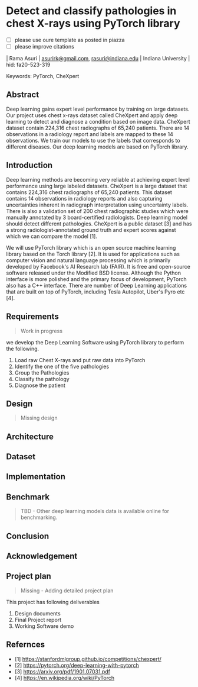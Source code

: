 # Detect and classify pathologies in chest X-rays using PyTorch library

- [ ] please use oure template as posted in piazza
- [ ] please improve citations

| Rama Asuri
| asurirk@gmail.com, rasuri@indiana.edu
| Indiana University
| hid: fa20-523-319


Keywords: PyTorch, CheXpert

## Abstract

Deep learning gains expert level performance by training on large datasets.  Our project uses chest x-rays dataset 
called CheXpert and apply deep  learning to detect and diagnose a condition based on image data. CheXpert dataset 
contain 224,316 chest radiographs of 65,240 patients. There are 14 observations in a radiology report and labels are 
mapped to these 14 observations. We train our models to use the labels that corresponds to different diseases. Our 
deep learning models are based on PyTorch library. 


## Introduction

Deep learning methods are becoming very reliable at achieving expert level performance using large labeled datasets. 
CheXpert is a large dataset that contains 224,316 chest radiographs of 65,240 patients. This dataset contains
14 observations in radiology reports and also capturing uncertainties inherent in radiograph interpretation using
uncertainty labels. There is also a validation set of 200 chest radiographic studies which were manually annotated 
by 3 board-certified radiologists. Deep learning model should detect different pathologies. CheXpert is a public 
dataset [3] and has a strong radiologist-annotated ground truth and expert scores against which we can compare 
the model [1].

We will use PyTorch library which is an open source machine learning library based on the Torch library [2]. It is 
used for applications such as computer vision and natural language processing which is primarily developed by 
Facebook's AI Research lab (FAIR). It is free and open-source software released under the Modified BSD license.
Although the Python interface is more polished and the primary focus of development, PyTorch also has a C++ interface. 
There are number of Deep Learning applications that are built on top of PyTorch, including Tesla Autopilot, Uber's 
Pyro etc [4].

## Requirements

> Work in progress

we develop the Deep Learning Software using PyTorch library to perform the following.
1. Load raw Chest X-rays and put raw data into PyTorch
2. Identify the one of the five pathologies
3. Group the Pathologies
4. Classify the pathology
5. Diagnose the patient 

## Design

> Missing design

## Architecture

## Dataset

## Implementation

## Benchmark

> TBD - Other deep learning models data is available online for benchmarking.

## Conclusion

## Acknowledgement

## Project plan

> Missing - Adding detailed project plan

This project has following deliverables
1. Design documents
2. Final Project report
3. Working Software demo

## Refernces

* [1] https://stanfordmlgroup.github.io/competitions/chexpert/
* [2] https://pytorch.org/deep-learning-with-pytorch
* [3] https://arxiv.org/pdf/1901.07031.pdf
* [4] https://en.wikipedia.org/wiki/PyTorch
